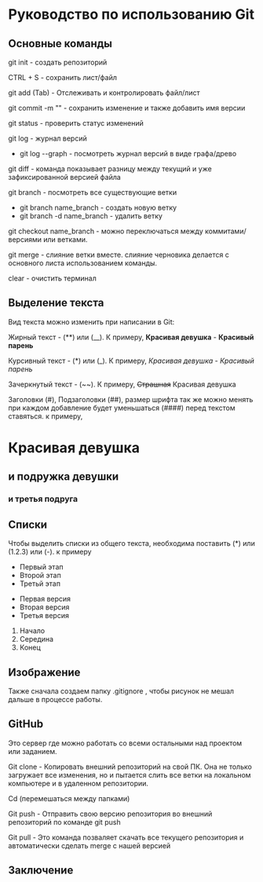 # Руководство по использованию Git 
## Основные команды

git init - создать репозиторий

CTRL + S - сохранить лист/файл 

git add (Tab) - Отслеживать и контролировать файл/лист 

git commit -m "" - сохранить изменение и также добавить имя версии 

git status - проверить статус изменений

git log - журнал версий 
* git log --graph - посмотреть журнал версий в виде графа/древо

git diff - команда показывает  разницу между текущий и уже зафиксированной версией файла 

git branch - посмотреть все существующие ветки 
* git branch name_branch - создать новую ветку
* git branch -d name_branch - удалить ветку 

git checkout name_branch - можно переключаться между коммитами/версиями или ветками.

git merge - слияние ветки вместе. слияние черновика делается с основного листа использованием команды.

clear - очистить терминал 

## Выделение текста 
Вид текста можно изменить при написании в Git:

Жирный текст - (**) или (__). К примеру, **Красивая девушка** - __Красивый парень__

Курсивный текст - (*) или (_). К примеру, *Красивая девушка* - _Красивый парень_

Зачеркнутый текст - (~~). К примеру, ~~Страшная~~ Красивая девушка 

Заголовки (#), Подзаголовки (##), размер шрифта так же можно менять при каждом добавление будет уменьшаться (####) перед текстом ставяться. к примеру,
# Красивая девушка 
 ## и подружка девушки 
### и третья подруга

## Списки
Чтобы выделить списки из общего текста, необходима поставить (*) или (1.2.3) или (-). к примеру 
* Первый этап 
* Второй этап
* Третьй этап 

- Первая версия
- Вторая версия
- Третья версия

1. Начало 
2. Середина 
3. Конец

## Изображение 
Также сначала создаем папку .gitignore , чтобы рисунок не мешал дальше в процессе работы.
## GitHub
Это сервер где можно работать со всеми остальными над проектом или заданием.

Git clone - Копировать внешний репозиторий на свой ПК. Она не только загружает все изменения, но и пытается слить все ветки на локальном компьютере и в удаленном репозитории.  

Cd (перемешаться между папками) 

Git push - Отправить свою версию репозитория во внешний репозиторий по команде git push

Git pull - Это команда позваляет скачать все текущего репозитория  и автоматически сделать merge с нашей версией 

## Заключение